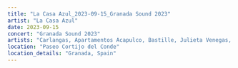 ```yaml
---
title: "La Casa Azul_2023-09-15_Granada Sound 2023"
artist: "La Casa Azul"
date: 2023-09-15
concert: "Granada Sound 2023"
artists: "Carlangas, Apartamentos Acapulco, Bastille, Julieta Venegas, Iván Ferreiro, Amaia, Benson Boone, Niña Polaca, Arde Bogotá, Cala Vento, Camela, Dàmaris Gelabert, Allah-Las, La Casa Azul, Jorge Drexler, Aurora"
location: "Paseo Cortijo del Conde"
location_details: "Granada, Spain"
---
```

